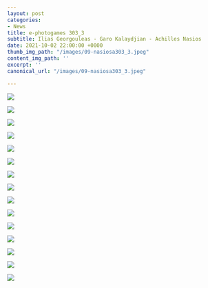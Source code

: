 ```yaml
---
layout: post
categories:
- News
title: e-photogames 303_3
subtitle: Ilias Georgouleas - Garo Kalaydjian - Achilles Nasios
date: 2021-10-02 22:00:00 +0000
thumb_img_path: "/images/09-nasiosa303_3.jpeg"
content_img_path: ''
excerpt: ''
canonical_url: "/images/09-nasiosa303_3.jpeg"

---
```

![](/images/01_georgouleasi_303_3.jpg)

![](/images/02-garo303_3.jpg)

![](/images/03-nasiosa303_3.jpeg)

![](/images/04_georgouleasi_303_3.jpg)

![](/images/05-garo303_3.jpg)

![](/images/06-nasiosa303_3.jpeg)

![](/images/07-georgouleasi_303_3.jpg)

![](/images/08-garo303_3.jpg)

![](/images/09-nasiosa303_3.jpeg)

![](/images/10-georgouleasi_303_3.jpg)

![](/images/11-garo303_3.jpg)

![](/images/12-nasiosa303_3.jpeg)

![](/images/13-georgouleasi_303_3.jpg)

![](/images/14-garo303_3.jpg)

![](/images/15-nasiosa303_3.jpg)